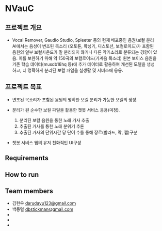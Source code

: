 # NVauC


## 프로젝트 개요
- Vocal Remover, Gaudio Studio, Spleeter 등의 현재 배포중인 음원/보컬 분리 AI에서는 음성이 변조된 목소리 (오토튠, 확성기, 디스토션, 보컬로이드)가 포함된 음원의 일부 보컬사운드가 잘 분리되지 않거나 다른 악기소리로 분류되는 경향이 있음. 이를 보완하기 위해 약 150곡의 보컬로이드(기계음 목소리) 원본 보이스 음원을 기존 학습 데이터(musdb18hq 등)에 추가 데이터로 활용하여 개선된 모델을 생성하고, 더 명확하게 분리된 보컬 파일을 실생활 및 서비스에 응용.

## 프로젝트 목표
 - 변조된 목소리가 포함된 음원의 명확한 보컬 분리가 가능한 모델의 생성.

 - 분리가 된 순수한 보컬 파일을 활용한 챗봇 서비스 응용(미정).
    1. 분리된 보컬 음원을 통한 노래 가사 추출
    2. 추출된 가사를 통한 노래 분위기 추론
    3. 추출된 가사의 단위시간 당 단어 수를 통해 장르(발라드, 락, 랩)구분
 - 챗봇 서비스 웹의 유저 친화적인 UI구성


## Requirements

## How to run

## Team members
- 김현우 darudayu123@gmail.com
- 백동렬 dbstickman@gmail.com
-
-
-
